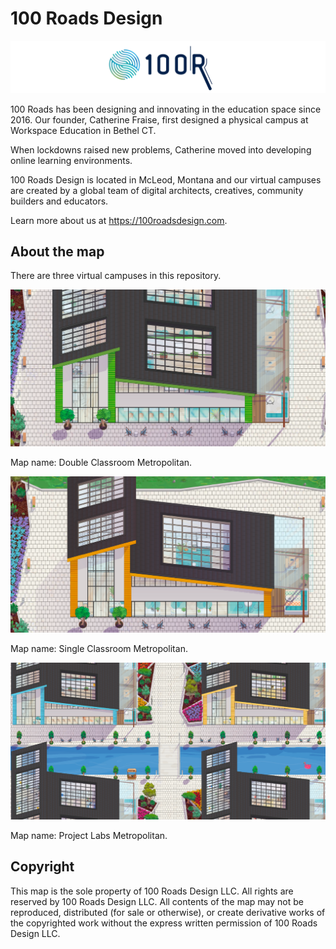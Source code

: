 # 100 Roads Design

![100 Roads Design logo](readme/100roadsdesign-logo.svg)

100 Roads has been designing and innovating in the education space since 2016. Our founder, Catherine Fraise, first designed a physical campus at Workspace Education in Bethel CT.

When lockdowns raised new problems, Catherine moved into developing online learning environments.

100 Roads Design is located in McLeod, Montana and our virtual campuses are created by a global team of digital architects, creatives, community builders and educators.

Learn more about us at https://100roadsdesign.com. 

## About the map

There are three virtual campuses in this repository.

![map](readme/double-classroom-metropolitan-readme.png)

Map name: Double Classroom Metropolitan.

![map](readme/single-classroom-metropolitan-readme.png)

Map name: Single Classroom Metropolitan.

![map](readme/project-labs-metropolitan-readme.png)

Map name: Project Labs Metropolitan.

## Copyright

This map is the sole property of 100 Roads Design LLC. All rights are reserved by 100 Roads Design LLC. All contents of the map may not be reproduced, distributed (for sale or otherwise), or create derivative works of the copyrighted work without the express written permission of 100 Roads Design LLC.